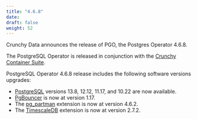 ```yaml
---
title: "4.6.8"
date:
draft: false
weight: 52
---
```


Crunchy Data announces the release of PGO, the Postgres Operator 4.6.8.

The PostgreSQL Operator is released in conjunction with the [Crunchy Container Suite](https://github.com/CrunchyData/crunchy-containers/).

PostgreSQL Operator 4.6.8 release includes the following software versions upgrades:

- [PostgreSQL](https://www.postgresql.org) versions 13.8, 12.12, 11.17, and 10.22 are now available.
- [PgBouncer](https://www.pgbouncer.org/) is now at version 1.17.
- The [pg_partman](https://github.com/pgpartman/pg_partman) extension is now at version 4.6.2.
- The [TimescaleDB](https://github.com/timescale/timescaledb) extension is now at version 2.7.2.
